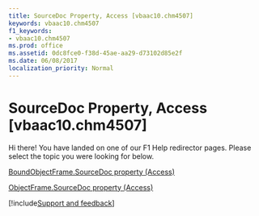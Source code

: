 ```yaml
---
title: SourceDoc Property, Access [vbaac10.chm4507]
keywords: vbaac10.chm4507
f1_keywords:
- vbaac10.chm4507
ms.prod: office
ms.assetid: 0dc8fce0-f38d-45ae-aa29-d73102d85e2f
ms.date: 06/08/2017
localization_priority: Normal
---
```



# SourceDoc Property, Access [vbaac10.chm4507]

Hi there! You have landed on one of our F1 Help redirector pages. Please select the topic you were looking for below.

[BoundObjectFrame.SourceDoc property (Access)](https://msdn.microsoft.com/library/5b0e6b68-6528-5a35-e31d-b93d119897cc%28Office.15%29.aspx)

[ObjectFrame.SourceDoc property (Access)](https://msdn.microsoft.com/library/23a45f7f-b4e2-fc93-6049-c9298e199202%28Office.15%29.aspx)

[!include[Support and feedback](~/includes/feedback-boilerplate.md)]